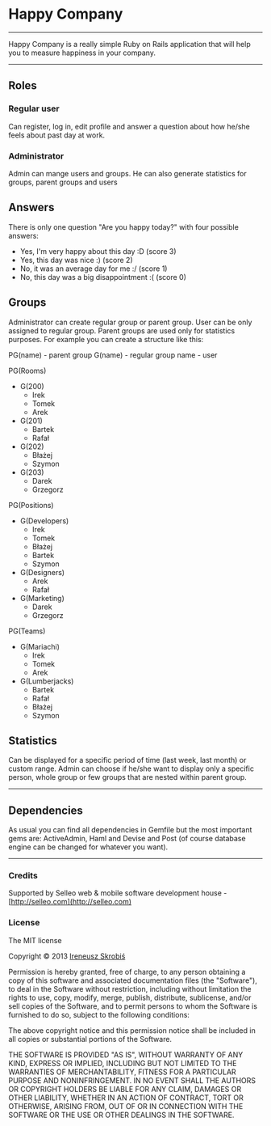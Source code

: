 # Happy Company

---

Happy Company is a really simple Ruby on Rails application that will help you to measure happiness in your company.

---

## Roles

### Regular user

Can register, log in, edit profile and answer a question about how he/she feels about past day at work.

### Administrator

Admin can mange users and groups. He can also generate statistics for groups, parent groups and users

## Answers

There is only one question "Are you happy today?" with four possible answers:
- Yes, I'm very happy about this day :D (score 3)
- Yes, this day was nice :) (score 2)
- No, it was an average day for me :/ (score 1)
- No, this day was a big disappointment :( (score 0)

## Groups

Administrator can create regular group or parent group. User can be only assigned to regular group. Parent groups are used only for statistics purposes. For example you can create a structure like this:

PG(name) - parent group
G(name) - regular group
name - user

PG(Rooms)
- G(200)
    - Irek
    - Tomek
    - Arek
- G(201)
    - Bartek
    - Rafał
- G(202)
    - Błażej
    - Szymon
- G(203)
    - Darek
    - Grzegorz

PG(Positions)
- G(Developers)
    - Irek
    - Tomek
    - Błażej
    - Bartek
    - Szymon
- G(Designers)
    - Arek
    - Rafał
- G(Marketing)
    - Darek
    - Grzegorz

PG(Teams)
- G(Mariachi)
    - Irek
    - Tomek
    - Arek
- G(Lumberjacks)
    - Bartek
    - Rafał
    - Błażej
    - Szymon


## Statistics

Can be displayed for a specific period of time (last week, last month) or custom range. Admin can choose if he/she want to display only a specific person, whole group or few groups that are nested within parent group.

---

## Dependencies

As usual you can find all dependencies in Gemfile but the most important gems are: ActiveAdmin, Haml and Devise and Post (of course database engine can be changed for whatever you want).

---

### Credits

Supported by Selleo web &amp; mobile software development house - [http://selleo.com](http://selleo.com)

### License

The MIT license

Copyright &copy; 2013 [Ireneusz Skrobiś](https://twitter.com/ireneuszskrobis)

Permission is hereby granted, free of charge, to any person obtaining a copy of this software and associated documentation files (the "Software"), to deal in the Software without restriction, including without limitation the rights to use, copy, modify, merge, publish, distribute, sublicense, and/or sell copies of the Software, and to permit persons to whom the Software is furnished to do so, subject to the following conditions:

The above copyright notice and this permission notice shall be included in all copies or substantial portions of the Software.

THE SOFTWARE IS PROVIDED "AS IS", WITHOUT WARRANTY OF ANY KIND, EXPRESS OR IMPLIED, INCLUDING BUT NOT LIMITED TO THE WARRANTIES OF MERCHANTABILITY, FITNESS FOR A PARTICULAR PURPOSE AND NONINFRINGEMENT. IN NO EVENT SHALL THE AUTHORS OR COPYRIGHT HOLDERS BE LIABLE FOR ANY CLAIM, DAMAGES OR OTHER LIABILITY, WHETHER IN AN ACTION OF CONTRACT, TORT OR OTHERWISE, ARISING FROM, OUT OF OR IN CONNECTION WITH THE SOFTWARE OR THE USE OR OTHER DEALINGS IN THE SOFTWARE.